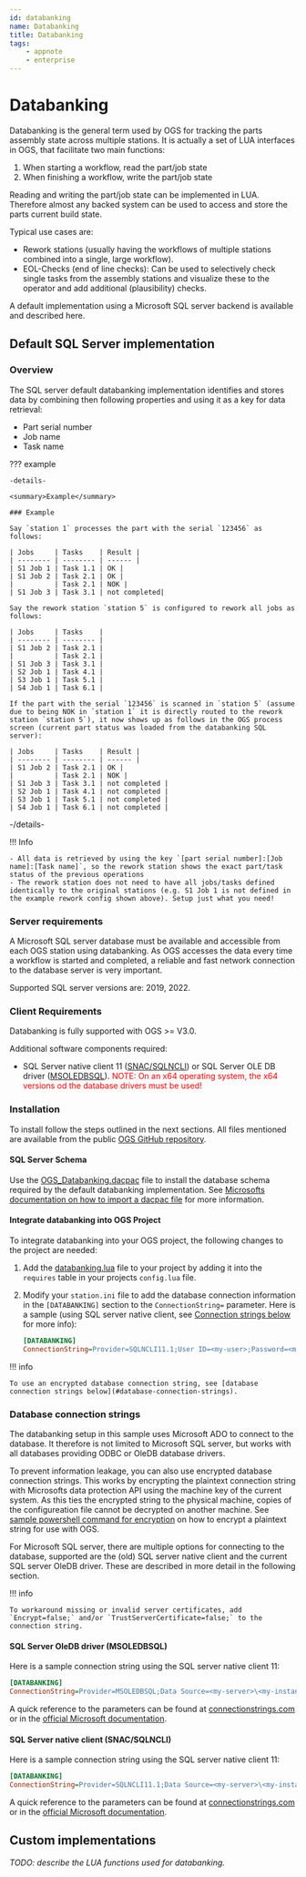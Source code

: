 ```yaml
---
id: databanking
name: Databanking
title: Databanking
tags:
    - appnote
    - enterprise
---
```


# Databanking

Databanking is the general term used by OGS for tracking the parts assembly state across multiple stations. It is actually a set of LUA interfaces in OGS, that facilitate two main functions:

1. When starting a workflow, read the part/job state 
2. When finishing a workflow, write the part/job state

Reading and writing the part/job state can be implemented in LUA. Therefore almost any backed system can be used to access and store the parts current build state.

Typical use cases are:
- Rework stations (usually having the workflows of multiple stations combined into a single, large workflow).
- EOL-Checks (end of line checks): Can be used to selectively check single tasks from the assembly stations and visualize these to the operator and add additional (plausibility) checks.

A default implementation using a Microsoft SQL server backend is available and described here.

## Default SQL Server implementation

### Overview

The SQL server default databanking implementation identifies and stores data by combining then following properties and using it as a key for data retrieval:

- Part serial number
- Job name
- Task name

??? example

    -details-

    <summary>Example</summary>

    ### Example

    Say `station 1` processes the part with the serial `123456` as follows:

    | Jobs     | Tasks    | Result |
    | -------- | -------- | ------ |
    | S1 Job 1 | Task 1.1 | OK |
    | S1 Job 2 | Task 2.1 | OK |
    |          | Task 2.1 | NOK |
    | S1 Job 3 | Task 3.1 | not completed|

    Say the rework station `station 5` is configured to rework all jobs as follows:

    | Jobs     | Tasks    | 
    | -------- | -------- | 
    | S1 Job 2 | Task 2.1 | 
    |          | Task 2.1 | 
    | S1 Job 3 | Task 3.1 | 
    | S2 Job 1 | Task 4.1 | 
    | S3 Job 1 | Task 5.1 | 
    | S4 Job 1 | Task 6.1 | 

    If the part with the serial `123456` is scanned in `station 5` (assume due to being NOK in `station 1` it is directly routed to the rework station `station 5`), it now shows up as follows in the OGS process screen (current part status was loaded from the databanking SQL server):

    | Jobs     | Tasks    | Result |
    | -------- | -------- | ------ |
    | S1 Job 2 | Task 2.1 | OK |
    |          | Task 2.1 | NOK |
    | S1 Job 3 | Task 3.1 | not completed |
    | S2 Job 1 | Task 4.1 | not completed |
    | S3 Job 1 | Task 5.1 | not completed |
    | S4 Job 1 | Task 6.1 | not completed |

-/details-

!!! Info

    - All data is retrieved by using the key `[part serial number]:[Job name]:[Task name]`, so the rework station shows the exact part/task status of the previous operations
    - The rework station does not need to have all jobs/tasks defined identically to the original stations (e.g. S1 Job 1 is not defined in the example rework config shown above). Setup just what you need!


### Server requirements

A Microsoft SQL server database must be available and accessible from each OGS station using databanking. As OGS accesses the data every time a workflow is started and completed, a reliable and fast network connection to the database server is very important.

Supported SQL server versions are: 2019, 2022.

### Client Requirements

Databanking is fully supported with OGS >= V3.0.

Additional software components required:

- SQL Server native client 11 ([SNAC/SQLNCLI](https://learn.microsoft.com/en-us/sql/relational-databases/native-client/applications/installing-sql-server-native-client)) or SQL Server OLE DB driver ([MSOLEDBSQL](https://learn.microsoft.com/en-us/sql/connect/oledb/oledb-driver-for-sql-server)). <span style="color:red">NOTE: On an x64 operating system, the x64 versions od the database drivers must be used!</span> 

### Installation

To install follow the steps outlined in the next sections. All files mentioned are available from the public [OGS GitHub repository](https://github.com/haller-erne/ogs/tree/main/samples/databanking).

#### SQL Server Schema

Use the [OGS_Databanking.dacpac](https://github.com/haller-erne/ogs/raw/main/samples/databanking/OGS_Databanking.dacpac) file to install the database schema required by the default databanking implementation. See [Microsofts documentation on how to import a dacpac file](https://learn.microsoft.com/en-us/sql/relational-databases/data-tier-applications/data-tier-applications) for more information.

#### Integrate databanking into OGS Project 

To integrate databanking into your OGS project, the following changes to the project are needed:

1. Add the [databanking.lua](https://github.com/haller-erne/ogs/raw/main/samples/databanking/databanking.lua) file to your project by adding it into the `requires` table in your projects `config.lua` file.
2. Modify your `station.ini` file to add the database connection information in the `[DATABANKING]` section to the `ConnectionString=` parameter. Here is a sample (using SQL server native client, see [Connection strings below](#database-connection-strings) for more info):

    ``` ini
    [DATABANKING]
    ConnectionString=Provider=SQLNCLI11.1;User ID=<my-user>;Password=<my-pass>;Initial Catalog=<my-db>;Data Source=<my-server>\<my-instance>[,server-port]
    ```

!!! info

    To use an encrypted database connection string, see [database connection strings below](#database-connection-strings).


### Database connection strings

The databanking setup in this sample uses Microsoft ADO to connect to the database. It therefore is not limited to Microsoft SQL server, but works with all databases providing ODBC or OleDB database drivers.

To prevent information leakage, you can also use encrypted database connection strings. This works by encrypting the plaintext connection string with Microsofts data protection API using the machine key of the current system. As this ties the encrypted string to the physical machine, copies of the configureation file cannot be decrypted on another machine. See [sample powershell command for encryption](https://haller-erne.github.io/ogs/libs/lua-dpapi/#sample-powershell-commandlet-for-encryption) on how to encrypt a plaintext string for use with OGS.

For Microsoft SQL server, there are multiple options for connecting to the database, supported are the (old) SQL server native client and the current SQL server OleDB driver. These are described in more detail in the following section.

!!! info

    To workaround missing or invalid server certificates, add `Encrypt=false;` and/or `TrustServerCertificate=false;` to the connection string.


#### SQL Server OleDB driver (MSOLEDBSQL)

Here is a sample connection string using the SQL server native client 11:

``` ini
[DATABANKING]
ConnectionString=Provider=MSOLEDBSQL;Data Source=<my-server>\<my-instance>[,server-port];Initial Catalog=<my-db>;User ID=<my-user>;Password=<my-pass>;
```

A quick reference to the parameters can be found at [connectionstrings.com](https://www.connectionstrings.com/ole-db-driver-for-sql-server/) or in the [official Microsoft documentation](https://learn.microsoft.com/en-us/sql/connect/oledb/oledb-driver-for-sql-server).

#### SQL Server native client (SNAC/SQLNCLI)

Here is a sample connection string using the SQL server native client 11:

``` ini
[DATABANKING]
ConnectionString=Provider=SQLNCLI11.1;Data Source=<my-server>\<my-instance>[,server-port];Initial Catalog=<my-db>;User ID=<my-user>;Password=<my-pass>;
```

A quick reference to the parameters can be found at [connectionstrings.com](https://www.connectionstrings.com/sql-server-native-client-11-0-oledb-provider/) or in the [official Microsoft documentation](https://learn.microsoft.com/en-us/sql/relational-databases/native-client/applications/installing-sql-server-native-client).


## Custom implementations

_TODO: describe the LUA functions used for databanking._

